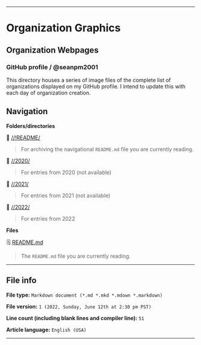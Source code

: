 
***

# Organization Graphics

## Organization Webpages

### GitHub profile / @seanpm2001

This directory houses a series of image files of the complete list of organizations displayed on my GitHub profile. I intend to update this with each day of organization creation.

## Navigation

**Folders/directories**

📁 [//!README/](/OrganizationGraphics//Organization_webpages/Organization_webpages/GitHub_Profile/@seanpm2001/!README/)

> For archiving the navigational `README.md` file you are currently reading.

📁 [//2020/](/OrganizationGraphics/Organization_webpages/GitHub_Profile/@seanpm2001/2020/)

> For entries from 2020 (not available)

📁 [//2021/](/OrganizationGraphics/Organization_webpages/GitHub_Profile/@seanpm2001/2021/)

> For entries from 2021 (not available)

📁 [//2022/](/OrganizationGraphics/Organization_webpages/GitHub_Profile/@seanpm2001/2022/)

> For entries from 2022

**Files**

🗒️ [README.md](/NewOrgs/README.md)

> The `README.md` file you are currently reading.

***

## File info

**File type:** `Markdown document (*.md *.mkd *.mdown *.markdown)`

**File version:** `1 (2022, Sunday, June 12th at 2:30 pm PST)`

**Line count (including blank lines and compiler line):** `51`

**Article language:** `English (USA)`

***
